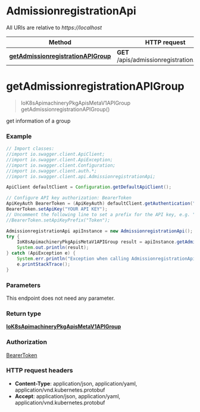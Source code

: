 # AdmissionregistrationApi

All URIs are relative to *https://localhost*

Method | HTTP request | Description
------------- | ------------- | -------------
[**getAdmissionregistrationAPIGroup**](AdmissionregistrationApi.md#getAdmissionregistrationAPIGroup) | **GET** /apis/admissionregistration.k8s.io/ | 


<a name="getAdmissionregistrationAPIGroup"></a>
# **getAdmissionregistrationAPIGroup**
> IoK8sApimachineryPkgApisMetaV1APIGroup getAdmissionregistrationAPIGroup()



get information of a group

### Example
```java
// Import classes:
//import io.swagger.client.ApiClient;
//import io.swagger.client.ApiException;
//import io.swagger.client.Configuration;
//import io.swagger.client.auth.*;
//import io.swagger.client.api.AdmissionregistrationApi;

ApiClient defaultClient = Configuration.getDefaultApiClient();

// Configure API key authorization: BearerToken
ApiKeyAuth BearerToken = (ApiKeyAuth) defaultClient.getAuthentication("BearerToken");
BearerToken.setApiKey("YOUR API KEY");
// Uncomment the following line to set a prefix for the API key, e.g. "Token" (defaults to null)
//BearerToken.setApiKeyPrefix("Token");

AdmissionregistrationApi apiInstance = new AdmissionregistrationApi();
try {
    IoK8sApimachineryPkgApisMetaV1APIGroup result = apiInstance.getAdmissionregistrationAPIGroup();
    System.out.println(result);
} catch (ApiException e) {
    System.err.println("Exception when calling AdmissionregistrationApi#getAdmissionregistrationAPIGroup");
    e.printStackTrace();
}
```

### Parameters
This endpoint does not need any parameter.

### Return type

[**IoK8sApimachineryPkgApisMetaV1APIGroup**](IoK8sApimachineryPkgApisMetaV1APIGroup.md)

### Authorization

[BearerToken](../README.md#BearerToken)

### HTTP request headers

 - **Content-Type**: application/json, application/yaml, application/vnd.kubernetes.protobuf
 - **Accept**: application/json, application/yaml, application/vnd.kubernetes.protobuf

